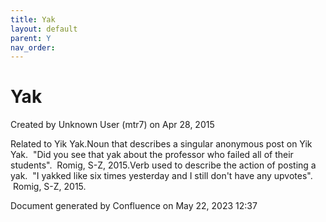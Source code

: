 ```yaml
---
title: Yak
layout: default
parent: Y
nav_order:
---
```


# Yak

Created by  Unknown User (mtr7) on Apr 28, 2015

Related to Yik Yak.Noun that describes a singular anonymous post on Yik Yak.  &quot;Did you see that yak about the professor who failed all of their students&quot;.  Romig, S-Z, 2015.Verb used to describe the action of posting a yak.  &quot;I yakked like six times yesterday and I still don't have any upvotes&quot;.  Romig, S-Z, 2015. 

Document generated by Confluence on May 22, 2023 12:37


